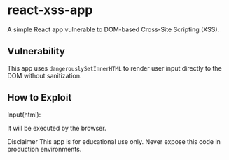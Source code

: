 # react-xss-app

A simple React app vulnerable to DOM-based Cross-Site Scripting (XSS).

## Vulnerability

This app uses `dangerouslySetInnerHTML` to render user input directly to the DOM without sanitization.

## How to Exploit

Input(html): <script>alert('XSS')</script>

It will be executed by the browser.

Disclaimer
This app is for educational use only. Never expose this code in production environments.
